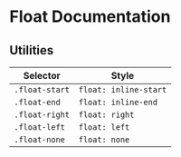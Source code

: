 # Float Documentation

## Utilities

| Selector       | Style                 |
| -------------- | --------------------- |
| `.float-start` | `float: inline-start` |
| `.float-end`   | `float: inline-end`   |
| `.float-right` | `float: right`        |
| `.float-left`  | `float: left`         |
| `.float-none`  | `float: none`         |
